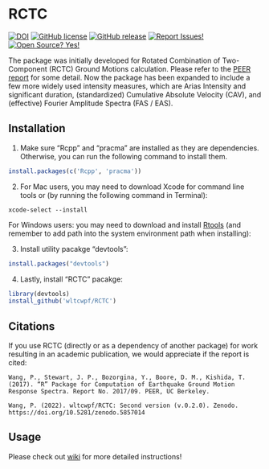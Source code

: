 
<!-- README.md is generated from README.Rmd. Please edit that file -->

# RCTC

<!-- badges: start -->

[![DOI](https://img.shields.io/badge/DOI-10.5281/zenodo.4792447-0096FF.svg)](https://zenodo.org/badge/latestdoi/103871397)
[![GitHub
license](https://img.shields.io/badge/License-MIT-green.svg)](https://github.com/wltcwpf/RCTC/blob/master/LICENSE)
[![GitHub
release](https://img.shields.io/badge/Release-v1.0.0-blue.svg)](https://github.com/wltcwpf/RCTC/releases)
[![Report
Issues!](https://img.shields.io/badge/Report%20Issues-Here-1abc9c.svg)](https://github.com/wltcwpf/RCTC/issues)
[![Open Source?
Yes!](https://img.shields.io/badge/Open%20Source-Yes-green.svg)](https://github.com/wltcwpf/RCTC)
<!-- badges: end -->

The package was initially developed for Rotated Combination of
Two-Component (RCTC) Ground Motions calculation. Please refer to the
[PEER
report](https://peer.berkeley.edu/sites/default/files/2017_09_stewart_9.10.18.pdf)
for some detail. Now the package has been expanded to include a few more
widely used intensity measures, which are Arias Intensity and
significant duration, (standardized) Cumulative Absolute Velocity (CAV),
and (effective) Fourier Amplitude Spectra (FAS / EAS).

## Installation

1.  Make sure “Rcpp” and “pracma” are installed as they are
    dependencies. Otherwise, you can run the following command to
    install them.

``` r
install.packages(c('Rcpp', 'pracma'))
```

2.  For Mac users, you may need to download Xcode for command line tools
    or (by running the following command in Terminal):

<!-- -->

    xcode-select --install

For Windows users: you may need to download and install
[Rtools](https://cran.r-project.org/bin/windows/Rtools/) (and remember
to add path into the system environment path when installing):

3.  Install utility pacakge “devtools”:

``` r
install.packages("devtools")
```

4.  Lastly, install “RCTC” pacakge:

``` r
library(devtools)
install_github('wltcwpf/RCTC')
```

## Citations

If you use RCTC (directly or as a dependency of another package) for
work resulting in an academic publication, we would appreciate if the
report is cited:

    Wang, P., Stewart, J. P., Bozorgina, Y., Boore, D. M., Kishida, T. (2017). “R” Package for Computation of Earthquake Ground Motion Response Spectra. Report No. 2017/09. PEER, UC Berkeley.

    Wang, P. (2022). wltcwpf/RCTC: Second version (v.0.2.0). Zenodo. https://doi.org/10.5281/zenodo.5857014

## Usage

Please check out [wiki](https://github.com/wltcwpf/RCTC/wiki) for more
detailed instructions!
